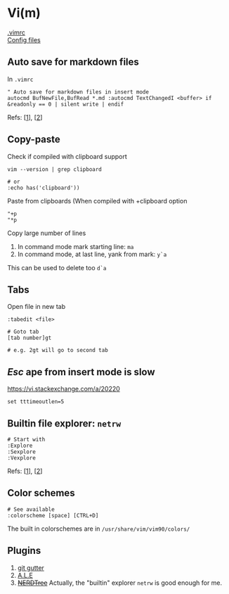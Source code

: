 # Vi(m)

[.vimrc](https://github.com/kghose/linux/blob/main/.vimrc)  
[Config files](https://github.com/kghose/linux/blob/main/.vim)

## Auto save for markdown files

In `.vimrc`
```
" Auto save for markdown files in insert mode
autocmd BufNewFile,BufRead *.md :autocmd TextChangedI <buffer> if &readonly == 0 | silent write | endif
```

Refs: [[1](https://stackoverflow.com/a/60095826)], [[2](https://stackoverflow.com/a/63589188)]


## Copy-paste

Check if compiled with clipboard support
```
vim --version | grep clipboard

# or
:echo has('clipboard'))
```

Paste from clipboards (When compiled with +clipboard option
```
"+p
"*p
```

Copy large number of lines

1. In command mode mark starting line: `ma`
1. In command mode, at last line, yank from mark: ``y`a``

This can be used to delete too ``d`a``


## Tabs
Open file in new tab
```
:tabedit <file>
```

```
# Goto tab
[tab number]gt

# e.g. 2gt will go to second tab  
```

## _Esc_ ape from insert mode is slow

https://vi.stackexchange.com/a/20220
```
set tttimeoutlen=5
```


## Builtin file explorer: `netrw`

```
# Start with
:Explore
:Sexplore
:Vexplore
```

Refs: [[1](https://www.vim.org/scripts/script.php?script_id=1075)], 
[[2](https://neovim.io/doc/user/pi_netrw.html)]

## Color schemes
```
# See available
:colorscheme [space] [CTRL+D]
```

The built in colorschemes are in `/usr/share/vim/vim90/colors/`



## Plugins
1. [git gutter](https://github.com/airblade/vim-gitgutter)
2. [A.L.E](https://github.com/dense-analysis/ale)
3. ~~[NERDTree](https://github.com/preservim/nerdtree)~~ 
Actually, the "builtin" explorer `netrw` is good enough for me.
